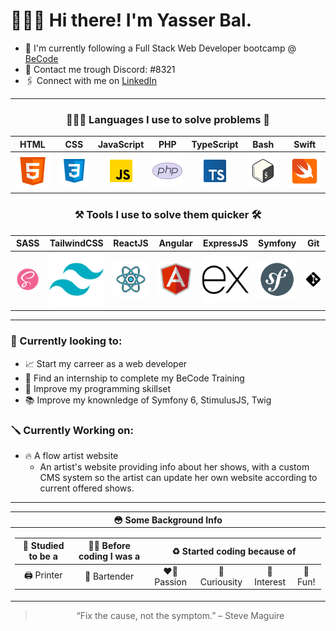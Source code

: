 # 🙋🏼‍♂️ Hi there! I'm Yasser Bal.
- 💼 I'm currently following a Full Stack Web Developer bootcamp @ [BeCode](www.becode.org)
- 💬 Contact me trough Discord: #8321 
- 🖇 Connect with me on [LinkedIn](https://www.linkedin.com/in/yasser-bal-087399215/)
***
<center>

### 🧑🏼‍💻  Languages I use to solve problems 🧩

<table>
      <thead style="text-align:center">
        <th style="text-align:center">HTML</th>
        <th style="text-align:center">CSS</th>
        <th style="text-align:center">JavaScript</th>
        <th style="text-align:center">PHP</th>
        <th style="text-align:center">TypeScript</th>
        <th style="text-align:center">Bash</th>
        <th style="text-align:center">Swift</th>
      </thead>
      <tbody>
        <td style="text-align:center">
          <img src="./assets/48x_Html.svg" alt="HTML 5" />
        </td>
        <td style="text-align:center" >
          <img src="./assets/48x_CSS.svg" alt="CSS3" />
        </td>
        <td style="text-align:center">
          <img src="./assets/48x_JavaScript.png" alt="JavaScript" />
        </td>
        <td style="text-align:center">
          <img src="./assets/48x_PhP.svg" alt="Php" />
        </td>
        <td style="text-align:center"><img src="./assets/48x_TypeScript.png" alt="TypeScript" /></td>
        <td style="text-align:center"><img src="./assets/48x_bash.svg" alt="bash" /></td>
        <td style="text-align:center"><img src="./assets/48x_swift.svg" alt="swift" /></td>
      </tbody>
</table>

### ⚒️ Tools I use to solve them quicker 🛠

<table>
      <thead style="text-align: center">
        <th style="text-align: center">SASS</th>
        <th style="text-align: center">TailwindCSS</th>
        <th style="text-align: center">ReactJS</th>
        <th style="text-align: center">Angular</th>
        <th style="text-align: center">ExpressJS</th>
        <th style="text-align: center">Symfony</th>
        <th style="text-align: center">Git</th>
      </thead>
      <tbody>
        <td style="text-align: center">
          <img src="./assets/Tools/48x_sass.svg" alt="SASS" />
        </td>
        <td style="text-align: center">
          <img src="./assets/Tools/48x_tailwind.svg" alt="Tailwind CSS" />
        </td>
        <td style="text-align: center">
          <img src="./assets/Tools/48x_react.svg" alt="ReactJS" />
        </td>
        <td style="text-align: center">
          <img src="./assets/Tools/48x_angular.svg" alt="Angular" />
        </td>
        <td style="text-align: center">
          <img src="./assets/Tools/48x_expressjs.svg" alt="ExpressJS" />
        </td>
        <td style="text-align: center">
          <img src="./assets/Tools/48x_symfony.svg" alt="Symfony" />
        </td>
        <td style="text-align: center">
          <img src="./assets/Tools/48x_git.svg" alt="Git" />
        </td>
      </tbody>
</table>
</center>

***
### 👀 Currently looking to:
- 📈 Start my carreer as a web developer
- 🔎 Find an internship to complete my BeCode Training
- 🧠 Improve my programming skillset
- 📚 Improve my knownledge of Symfony 6, StimulusJS, Twig
### 🪛 Currently Working on:
- 🔥 A flow artist website
    - An artist's website providing info about her shows, with a custom CMS system so the artist can update her own website according to current offered shows. 

***
<center>
 <table>
      <thead>
        <th style="text-align: center">😳 Some Background Info</th>
      </thead>
      <tbody>
        <td>
          <table>
            <thead>
              <th style="text-align: center">📖 Studied to be a</th>
              <th style="text-align: center">👷‍♂️ Before coding I was a</th>
              <th colspan="4" style="text-align: center">
               ♻️ Started coding because of
              </th>
            </thead>
            <tbody>
              <td style="text-align: center">🖨 Printer</td>
              <td style="text-align: center">🍻 Bartender</td>
              <td style="text-align: center">❤️‍🔥 Passion</td>
              <td style="text-align: center">🧐 Curiousity</td>
              <td style="text-align: center">🤔 Interest</td>
              <td style="text-align: center">🎈 Fun!</td>
            </tbody>
          </table>
        </td>
      </tbody>
</table>


<blockquote cite="https://en.wikipedia.org/wiki/Steve_Maguire">
“Fix the cause, not the symptom.”
 – Steve Maguire
</blockquote>
</center>
<!--
- 👋 Hi, I’m @YasserB94
- 👀 I’m interested in Technology,Music,Boardgames,Coding,...
- 🌱 I’m currently on my journey to become a Full Stack Web Developper trough a [BeCode](https://becode.org) course.
- 🧑🏼‍💻I'm currently learning to code with:
  - HTML
  - CSS/SCSS/SASS
  - JavaScript
  - TypeScript
  - PHP
- 🛠 I'm currently learning to work with:
  - Symfony
- 🧠 In between my chosen snacks are
  - Angular
  - ReactJS 18
  - Tailwind CSS
  - NodeJS
  - ExpressJS
- 📚 I have an interest for the future to also improve upon:
  - Swift
  - SwiftUI
  - Bash
- 💞️ I’m looking to collaborate if it allows me to learn more.
- 📫 How to reach me on:
  - 💬 Discord: #8321
</center>


<div>
  <img align="center" src="https://github-readme-stats.vercel.app/api/top-langs/?username=yasserb94&layout=compact" />
</div>
<div>
  <img align="center" src="https://github-readme-stats.vercel.app/api?username=yasserb94" />
</div>

“Fix the cause, not the symptom.” – Steve Maguire


**BeCode Bootcamp to junior full stack web developer Traject**
- **Day 1** - _19/04/2022_
  - [Introduction](https://becode.org/about/pedagogical-framework/)
  - [Install and configure an IDE](https://code.visualstudio.com)
  - [GIT and Github for Poets](https://www.youtube.com/playlist?list=PLRqwX-V7Uu6ZF9C0YMKuns9sLDzK6zoiV)
  - [Get familiar with the command line](https://github.com/becodeorg/ANT-Lamarr-6.35/tree/main/1.The-Field/day%202/terminal)
- **Day 2** - _20/04/2022_
  - [Introduction to HTML and CSS](https://github.com/YasserB94/beCodeDay2HTML-CSS)
  - [Publish a website with Github Pages](https://yasserb94.github.io/beCodeDay2HTML-CSS/)
- **Day 3** - _21/04/2022_
  - [Practice CSS and experiment with animations](https://github.com/YasserB94/Day3_Website_Git-CSS_Practice)
  - [Frameworks:Bootstrap](https://github.com/YasserB94/YasserB94-Day3_CSS_Frameworks_Bootstrap)
- **Day 4** - _22/04/2022_
  - [Frameworks:Bootstrap](https://github.com/YasserB94/Day3_Bootstrap_Practice)
- **Day 5** - _25/04/2022_
  - [The importance of semantics and SEO](https://github.com/YasserB94/day4_Progressive_Enhancement)
- **Day 6** - _26/04/2022_
  - [CSS Preprocessors:SASS](https://github.com/YasserB94/Day_5_Challenge_SASS)

YasserB94/YasserB94 is a ✨ special ✨ repository because its `README.md` (this file) appears on your GitHub profile.
You can click the Preview link to take a look at your changes.
--->
